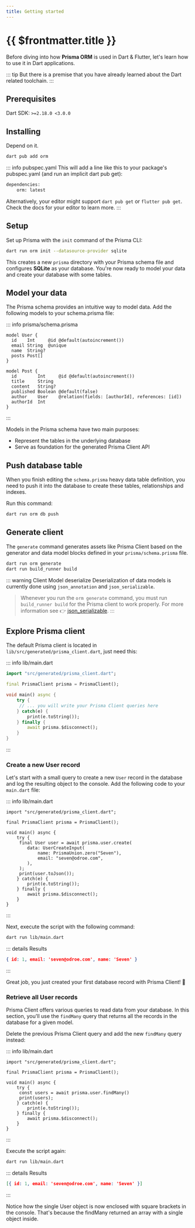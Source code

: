 ```yaml
---
title: Getting started
---
```


# {{ $frontmatter.title }}

Before diving into how **Prisma ORM** is used in Dart & Flutter, let's learn how to use it in Dart applications.

::: tip
But there is a premise that you have already learned about the Dart related toolchain.
:::

## Prerequisites

Dart SDK: `>=2.18.0 <3.0.0`

## Installing

Depend on it.

```bash
dart pub add orm
```

::: info pubspec.yaml
This will add a line like this to your package's pubspec.yaml (and run an implicit dart pub get):

```bash
dependencies:
    orm: latest
```

Alternatively, your editor might support `dart pub get` or `flutter pub get`. Check the docs for your editor to learn more.
:::

## Setup

Set up Prisma with the `init` command of the Prisma CLI:

```bash
dart run orm init --datasource-provider sqlite
```

This creates a new `prisma` directory with your Prisma schema file and configures **SQLite** as your database. You're now ready to model your data and create your database with some tables.

## Model your data

The Prisma schema provides an intuitive way to model data. Add the following models to your schema.prisma file:

::: info prisma/schema.prisma
```prisma
model User {
  id    Int     @id @default(autoincrement())
  email String  @unique
  name  String?
  posts Post[]
}

model Post {
  id        Int     @id @default(autoincrement())
  title     String
  content   String?
  published Boolean @default(false)
  author    User    @relation(fields: [authorId], references: [id])
  authorId  Int
}
```
:::

Models in the Prisma schema have two main purposes:

* Represent the tables in the underlying database
* Serve as foundation for the generated Prisma Client API

## Push database table

When you finish editing the `schema.prisma` heavy data table definition, you need to push it into the database to create these tables, relationships and indexes.

Run this command:

```bash
dart run orm db push
```

## Generate client

The `generate` command generates assets like Prisma Client based on the generator and data model blocks defined in your `prisma/schema.prisma` file.

```bash
dart run orm generate
dart run build_runner build
```

::: warning  Client Model deserialize
Deserialization of data models is currently done using `json_annotation` and `json_serializable`.

> Whenever you run the `orm generate` command, you must run `build_runner build` for the Prisma client to work properly. For more information see 👉 [json_serializable](https://pub.dev/packages/json_serializable).
:::

## Explore Prisma client

The default Prisma client is located in `lib/src/generated/prisma_client.dart`, just need this:

::: info lib/main.dart
```dart
import "src/generated/prisma_client.dart";

final PrismaClient prisma = PrismaClient();

void main() async {
    try {
     // ... you will write your Prisma Client queries here
    } catch(e) {
        print(e.toString());
    } finally {
        await prisma.$disconnect();
    }
}
```
:::

### Create a new User record

Let's start with a small query to create a new `User` record in the database and log the resulting object to the console. Add the following code to your `main.dart` file:

::: info lib/main.dart
```dart{7-13}
import "src/generated/prisma_client.dart";

final PrismaClient prisma = PrismaClient();

void main() async {
    try {
     final User user = await prisma.user.create(
        data: UserCreateInput(
            name: PrismaUnion.zero("Seven"),
            email: "seven@odroe.com",
        ),
     );
     print(user.toJson());
    } catch(e) {
        print(e.toString());
    } finally {
        await prisma.$disconnect();
    }
}
```
:::

Next, execute the script with the following command:

```bash
dart run lib/main.dart
```

::: details Results
```json
{ id: 1, email: 'seven@odroe.com', name: 'Seven' }
```
:::

Great job, you just created your first database record with Prisma Client! 🎉

### Retrieve all User records

Prisma Client offers various queries to read data from your database. In this section, you'll use the `findMany` query that returns all the records in the database for a given model.

Delete the previous Prisma Client query and add the new `findMany` query instead:

::: info lib/main.dart
```dart{7,8}
import "src/generated/prisma_client.dart";

final PrismaClient prisma = PrismaClient();

void main() async {
    try {
     const users = await prisma.user.findMany()
     print(users);
    } catch(e) {
        print(e.toString());
    } finally {
        await prisma.$disconnect();
    }
}
```
:::

Execute the script again:

```bash
dart run lib/main.dart
```

::: details Results
```json
[{ id: 1, email: 'seven@odroe.com', name: 'Seven' }]
```
:::

Notice how the single User object is now enclosed with square brackets in the console. That's because the findMany returned an array with a single object inside.




